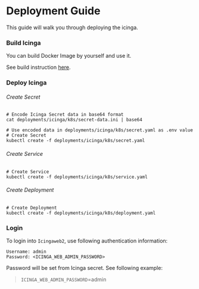 # Deployment Guide

This guide will walk you through deploying the icinga.

### Build Icinga

You can build Docker Image by yourself and use it.

See build instruction [here](docs/icinga/k8s/build.md).

### Deploy Icinga

###### Create Secret
```
# Encode Icinga Secret data in base64 format
cat deployments/icinga/k8s/secret-data.ini | base64

# Use encoded data in deployments/icinga/k8s/secret.yaml as .env value
# Create Secret
kubectl create -f deployments/icinga/k8s/secret.yaml
```

###### Create Service
```
# Create Service
kubectl create -f deployments/icinga/k8s/service.yaml
```

###### Create Deployment
```
# Create Deployment
kubectl create -f deployments/icinga/k8s/deployment.yaml
```

### Login

To login into `Icingaweb2`, use following authentication information:
```
Username: admin
Password: <ICINGA_WEB_ADMIN_PASSWORD>
```
Password will be set from Icinga secret. See following example:
> `ICINGA_WEB_ADMIN_PASSWORD`=admin
